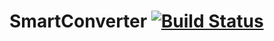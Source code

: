 # SmartConverter  [![Build Status](https://travis-ci.org/raushankumarnitdgp/SmartConverter.svg?branch=master)](https://travis-ci.org/raushankumarnitdgp/SmartConverter)
